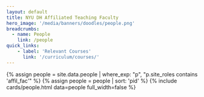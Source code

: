 ```yaml
---
layout: default
title: NYU DH Affiliated Teaching Faculty
hero_image: '/media/banners/doodles/people.png'
breadcrumbs:
  - name: People
    link: /people
quick_links:
    - label: 'Relevant Courses'
      link: '/curriculum/courses/'
---
```


{% assign people = site.data.people | where_exp: "p", "p.site_roles contains 'affil_fac'" %}
{% assign people = people | sort: 'pid' %}
{% include cards/people.html data=people full_width=false %}